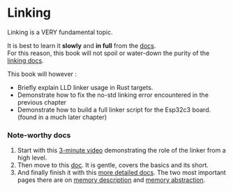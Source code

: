 # Linking


Linking is a VERY fundamental topic.  

It is best to learn it **slowly** and **in full** from the [docs](#note-worthy-docs).     
For this reason, this book will not spoil or water-down the purity of the [linking docs](#note-worthy-docs).  

This book will however :
  - Briefly explain LLD linker usage in Rust targets. 
  - Demonstrate how to fix the no-std linking error encountered in the previous chapter 
  - Demonstrate how to build a full linker script for the Esp32c3 board. (found in a much later chapter)
  <!-- undone: specify the exact chapter -->



### Note-worthy docs 
1. Start with this [3-minute video][linker-video] demonstrating the role of the linker from a high level.  
2. Then move to this [doc][gentle-first-docs]. It is gentle, covers the basics and its short.  
3. And finally finish it with this [more detailed docs][more-detailed-second-docs]. The two most important pages there are on [memory description][memory-description] and [memory abstraction][memory-abstraction].


[linker-video]: https://www.youtube.com/watch?v=cJDRShqtTbk
[gentle-first-docs]: https://users.informatik.haw-hamburg.de/~krabat/FH-Labor/gnupro/5_GNUPro_Utilities/c_Using_LD/ldLinker_scripts.html
[more-detailed-second-docs]: https://sourceware.org/binutils/docs/ld/Scripts.html
[memory-description]: https://sourceware.org/binutils/docs/ld/MEMORY.html
[memory-abstraction]: https://sourceware.org/binutils/docs/ld/REGION_005fALIAS.html